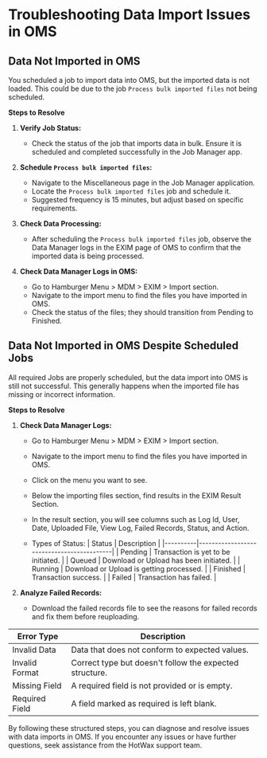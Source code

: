 # Troubleshooting Data Import Issues in OMS

## Data Not Imported in OMS

You scheduled a job to import data into OMS, but the imported data is not loaded. This could be due to the job `Process bulk imported files` not being scheduled.

**Steps to Resolve**

1. **Verify Job Status:**
   - Check the status of the job that imports data in bulk. Ensure it is scheduled and completed successfully in the Job Manager app.

2. **Schedule `Process bulk imported files`:**
   - Navigate to the Miscellaneous page in the Job Manager application.
   - Locate the `Process bulk imported files` job and schedule it.
   - Suggested frequency is 15 minutes, but adjust based on specific requirements.

3. **Check Data Processing:**
   - After scheduling the `Process bulk imported files` job, observe the Data Manager logs in the EXIM page of OMS to confirm that the imported data is being processed.

4. **Check Data Manager Logs in OMS:**
   - Go to Hamburger Menu > MDM > EXIM > Import section.
   - Navigate to the import menu to find the files you have imported in OMS.
   - Check the status of the files; they should transition from Pending to Finished.

## Data Not Imported in OMS Despite Scheduled Jobs

All required Jobs are properly scheduled, but the data import into OMS is still not successful. This generally happens when the imported file has missing or incorrect information.

**Steps to Resolve**

1. **Check Data Manager Logs:**
   - Go to Hamburger Menu > MDM > EXIM > Import section.
   - Navigate to the import menu to find the files you have imported in OMS.
   - Click on the menu you want to see.
   - Below the importing files section, find results in the EXIM Result Section.

   - In the result section, you will see columns such as Log Id, User, Date, Uploaded File, View Log, Failed Records, Status, and Action.

   - Types of Status:
| Status   | Description                               |
|----------|-------------------------------------------|
| Pending  | Transaction is yet to be initiated.       |
| Queued   | Download or Upload has been initiated.    |
| Running  | Download or Upload is getting processed.  |
| Finished | Transaction success.                      |
| Failed   | Transaction has failed.                   |


2. **Analyze Failed Records:**
   - Download the failed records file to see the reasons for failed records and fix them before reuploading.

| Error Type        | Description                                            |
|-------------------|--------------------------------------------------------|
| Invalid Data      | Data that does not conform to expected values.          |
| Invalid Format    | Correct type but doesn't follow the expected structure. |
| Missing Field     | A required field is not provided or is empty.           |
| Required Field    | A field marked as required is left blank.               |


By following these structured steps, you can diagnose and resolve issues with data imports in OMS. If you encounter any issues or have further questions, seek assistance from the HotWax support team.
